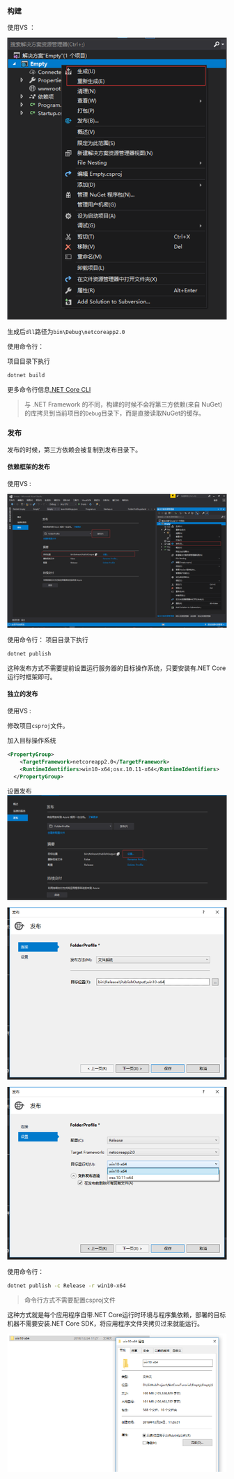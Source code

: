 ### 构建

使用VS ：

![](img/构建与发布/2018-12-24-14-56-23.png)

生成后`dll`路径为`bin\Debug\netcoreapp2.0`

使用命令行：

项目目录下执行
```bash
dotnet build
```
更多命令行信息[.NET Core CLI](https://docs.microsoft.com/zh-cn/dotnet/core/tools/?tabs=netcore2x)

>与 .NET Framework 的不同，构建的时候不会将第三方依赖(来自 NuGet)的库拷贝到当前项目的`Debug`目录下，而是直接读取NuGet的缓存。

### 发布

发布的时候，第三方依赖会被复制到发布目录下。

#### 依赖框架的发布
使用VS : 

![](img/构建与发布/2018-12-24-15-35-08.png)

使用命令行：
项目目录下执行
```bash
dotnet publish
```
这种发布方式不需要提前设置运行服务器的目标操作系统，只要安装有.NET Core运行时框架即可。


#### 独立的发布

使用VS :

修改项目`csproj`文件。

加入目标操作系统
```xml
<PropertyGroup>
    <TargetFramework>netcoreapp2.0</TargetFramework>
    <RuntimeIdentifiers>win10-x64;osx.10.11-x64</RuntimeIdentifiers>
  </PropertyGroup>
```
设置发布
![](img/构建与发布/2018-12-24-17-18-52.png)

![](img/构建与发布/2018-12-24-17-20-54.png)

![](img/构建与发布/2018-12-24-17-21-50.png)

使用命令行：
```bash
dotnet publish -c Release -r win10-x64
```
>命令行方式不需要配置csproj文件

这种方式就是每个应用程序自带.NET Core运行时环境与程序集依赖，部署的目标机器不需要安装.NET Core SDK，将应用程序文件夹拷贝过来就能运行。

![](img/构建与发布/2018-12-24-17-28-41.png)



